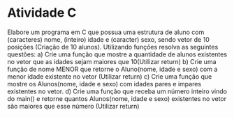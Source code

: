 # Atividade C
Elabore um programa em C que possua uma estrutura de aluno com (caracteres) nome, (inteiro) idade e (caracter) sexo, sendo vetor de 10 posições (Criação de 10 alunos). Utilizando funções resolva as seguintes questões: a) Crie uma função que mostre a quantidade de alunos existentes no vetor que as idades sejam maiores que 10(Utilizar return) b) Crie uma função de nome MENOR que retorne o Aluno(nome, idade e sexo) com a menor idade existente no vetor (Utilizar return) c) Crie uma função que mostre os Alunos(nome, idade e sexo) com idades pares e impares existentes no vetor. d) Crie uma função que receba um número inteiro vindo do main() e retorne quantos Alunos(nome, idade e sexo) existentes no vetor são maiores que esse número (Utilizar return)
